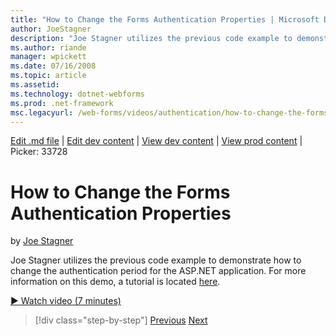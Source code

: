 ```yaml
---
title: "How to Change the Forms Authentication Properties | Microsoft Docs"
author: JoeStagner
description: "Joe Stagner utilizes the previous code example to demonstrate how to change the authentication period for the ASP.NET application. For more information on th..."
ms.author: riande
manager: wpickett
ms.date: 07/16/2008
ms.topic: article
ms.assetid: 
ms.technology: dotnet-webforms
ms.prod: .net-framework
msc.legacyurl: /web-forms/videos/authentication/how-to-change-the-forms-authentication-properties
---
```

[Edit .md file](C:\Projects\msc\dev\Msc.Www\Web.ASP\App_Data\github\web-forms\videos\authentication\how-to-change-the-forms-authentication-properties.md) | [Edit dev content](http://www.aspdev.net/umbraco#/content/content/edit/26771) | [View dev content](http://docs.aspdev.net/tutorials/web-forms/videos/authentication/how-to-change-the-forms-authentication-properties.html) | [View prod content](http://www.asp.net/web-forms/videos/authentication/how-to-change-the-forms-authentication-properties) | Picker: 33728

How to Change the Forms Authentication Properties
====================
by [Joe Stagner](https://github.com/JoeStagner)

Joe Stagner utilizes the previous code example to demonstrate how to change the authentication period for the ASP.NET application. For more information on this demo, a tutorial is located [here](../../overview/older-versions-security/introduction/forms-authentication-configuration-and-advanced-topics-vb.md).

[&#9654; Watch video (7 minutes)](https://channel9.msdn.com/Blogs/ASP-NET-Site-Videos/how-to-change-the-forms-authentication-properties)

>[!div class="step-by-step"] [Previous](using-basic-forms-authentication-in-aspnet.md) [Next](how-to-setup-and-use-cookie-less-authentication-in-an-aspnet-application.md)